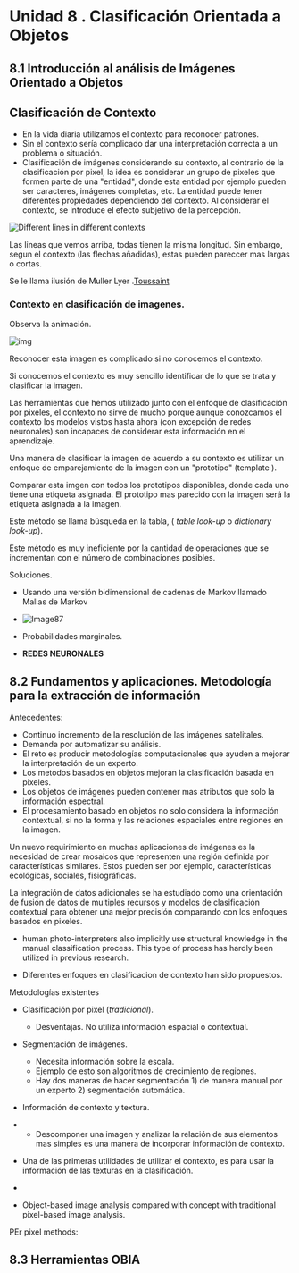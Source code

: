 # Unidad 8 . Clasificación Orientada a Objetos

## 

## 8.1 Introducción al análisis de Imágenes Orientado a Objetos

## Clasificación de Contexto



* En la vida diaria utilizamos el contexto para reconocer patrones.
* Sin el contexto sería complicado dar una interpretación correcta a un problema o situación.
* Clasificación de imágenes considerando su contexto, al contrario de la clasificación por pixel, la idea es considerar un grupo de pixeles que formen parte de una "entidad", donde esta entidad por ejemplo pueden ser caracteres, imágenes completas, etc. La entidad puede tener diferentes propiedades dependiendo del contexto. Al considerar el contexto, se introduce el efecto subjetivo de la percepción.  



![Different lines in different contexts](http://www.bic.mni.mcgill.ca/~mallar/CS-644B/lines.gif)

Las lineas que vemos arriba, todas tienen la misma longitud. Sin embargo, segun el contexto (las flechas añadidas), estas pueden pareccer mas largas o cortas.

Se le llama ilusión de Muller Lyer .[Toussaint](http://www.bic.mni.mcgill.ca/~mallar/CS-644B/ref.html)

### Contexto en clasificación de imagenes.

Observa la animación. 



![img](http://www.bic.mni.mcgill.ca/~mallar/CS-644B/happyfaceanim.gif)

Reconocer esta imagen es complicado si no conocemos el contexto. 

Si conocemos el contexto es muy sencillo identificar de lo que se trata y clasificar la imagen.

Las herramientas que hemos utilizado junto con el enfoque de clasificación por pixeles, el contexto no sirve de mucho porque aunque conozcamos el contexto  los modelos vistos hasta ahora (con excepción de redes neuronales) son incapaces de considerar esta información en el aprendizaje.



Una manera de clasificar la imagen de acuerdo a su contexto es utilizar un enfoque de emparejamiento de la imagen con un "prototipo" (template ).

Comparar esta imgen con todos los prototipos disponibles, donde cada uno tiene una etiqueta asignada. El prototipo mas parecido con la imagen será la etiqueta asignada a la imagen.



Este método se llama búsqueda en la tabla,  ( *table look-up* o *dictionary look-up*).

Este método es muy ineficiente por la cantidad de operaciones que se incrementan con el número de combinaciones posibles. 



Soluciones.

* Usando una versión bidimensional de cadenas de Markov llamado Mallas de Markov

* ![Image87](http://www.bic.mni.mcgill.ca/~mallar/CS-644B/Image87.gif)

* Probabilidades marginales.

* **REDES NEURONALES**

## 8.2 Fundamentos y aplicaciones. Metodología para la extracción de información

Antecedentes:

* Continuo incremento de la resolución de las imágenes satelitales.
* Demanda por automatizar su análisis.
* El reto es producir metodologías computacionales que ayuden a mejorar la interpretación de  un experto.
* Los metodos basados en objetos mejoran la clasificación basada en pixeles.
* Los objetos de imágenes pueden contener mas atributos que solo la información espectral.
* El procesamiento basado en objetos no solo considera la información contextual, si no la forma y las relaciones espaciales entre regiones en la imagen.



Un nuevo requirimiento en muchas aplicaciones de imágenes es la necesidad de crear mosaicos que representen una región definida por características similares. Estos pueden ser por ejemplo, características ecológicas, sociales, fisiográficas. 

La integración de datos adicionales se ha estudiado como una orientación de fusión de datos de multiples recursos y modelos de clasificación contextual para obtener una mejor precisión comparando con los enfoques basados en pixeles.

* human photo-interpreters also implicitly use structural knowledge in the manual classification process. This type of process has hardly been utilized in previous research.

* Diferentes enfoques en clasificacion de contexto han sido propuestos.



Metodologías existentes 

* Clasificación por pixel (*tradicional*).

  * Desventajas. No utiliza información espacial o contextual.

* Segmentación de imágenes.

  * Necesita información sobre la escala.
  * Ejemplo de esto son algoritmos de crecimiento de regiones.
  * Hay dos maneras de hacer segmentación 1) de manera manual por un experto 2) segmentación automática.

* Información de contexto y textura.
* * Descomponer una imagen y analizar la relación de sus elementos mas simples es una manera de incorporar información de contexto.
* Una de las primeras utilidades de utilizar el contexto, es para usar la información de las texturas en la clasificación.
*  



* Object-based image analysis compared with concept with traditional pixel-based image analysis.

PEr pixel methods:











## 8.3 Herramientas OBIA

